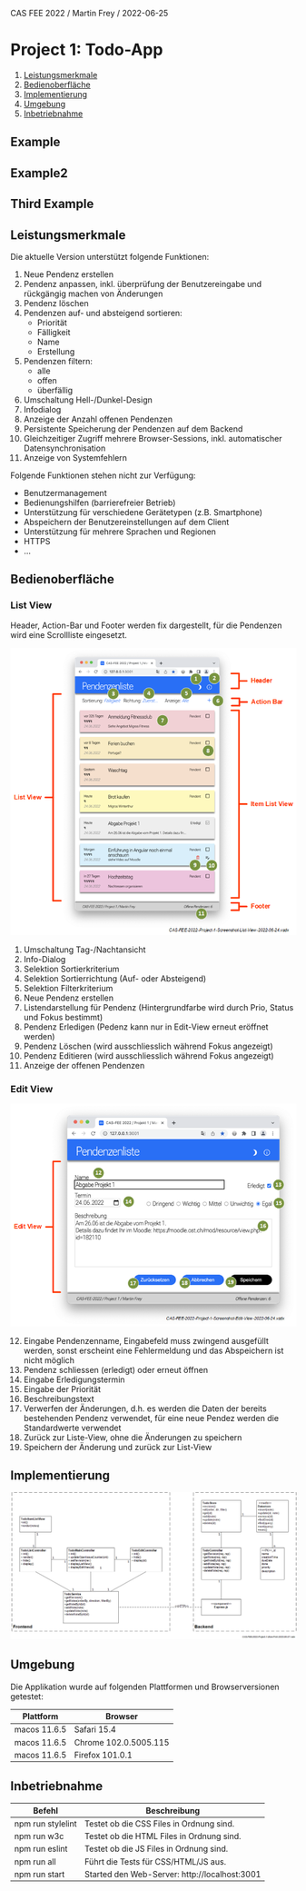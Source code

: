 CAS FEE 2022 / Martin Frey / 2022-06-25

# Project 1: Todo-App

1. [Leistungsmerkmale](#Leistungsmerkmale)
2. [Bedienoberfläche](#Bedienoberfläche)
3. [Implementierung](#Implementierung)
4. [Umgebung](#Umgebung)
5. [Inbetriebnahme](#Inbetriebnahme)

## Example
## Example2
## Third Example

## Leistungsmerkmale

Die aktuelle Version unterstützt folgende Funktionen:
1) Neue Pendenz erstellen
2) Pendenz anpassen, inkl. überprüfung der Benutzereingabe und rückgängig machen von Änderungen
3) Pendenz löschen
4) Pendenzen auf- und absteigend sortieren:
   - Priorität
   - Fälligkeit
   - Name
   - Erstellung
5) Pendenzen filtern:
   - alle
   - offen
   - überfällig
6) Umschaltung Hell-/Dunkel-Design
7) Infodialog
8) Anzeige der Anzahl offenen Pendenzen
9) Persistente Speicherung der Pendenzen auf dem Backend
10) Gleichzeitiger Zugriff mehrere Browser-Sessions, inkl. automatischer Datensynchronisation
11) Anzeige von Systemfehlern

Folgende Funktionen stehen nicht zur Verfügung:
- Benutzermanagement
- Bedienungshilfen (barrierefreier Betrieb)
- Unterstützung für verschiedene Gerätetypen (z.B. Smartphone)
- Abspeichern der Benutzereinstellungen auf dem Client
- Unterstützung für mehrere Sprachen und Regionen
- HTTPS
- ...

## Bedienoberfläche

### List View

Header, Action-Bar und Footer werden fix dargestellt, für die Pendenzen wird eine Scrollliste eingesetzt.


![Screenshot List-View](./doc/CAS-FEE-2022-Project-1-Screenshot-List-View-2022-06-24.png)

1) Umschaltung Tag-/Nachtansicht
2) Info-Dialog
3) Selektion Sortierkriterium
4) Selektion Sortierrichtung (Auf- oder Absteigend)
5) Selektion Filterkriterium
6) Neue Pendenz erstellen
7) Listendarstellung für Pendenz (Hintergrundfarbe wird durch Prio, Status und Fokus bestimmt)
8) Pendenz Erledigen (Pedenz kann nur in Edit-View erneut eröffnet werden)
9) Pendenz Löschen (wird ausschliesslich während Fokus angezeigt)
10) Pendenz Editieren (wird ausschliesslich während Fokus angezeigt)
11) Anzeige der offenen Pendenzen

### Edit View

![Screenshot Edit-View](./doc/CAS-FEE-2022-Project-1-Screenshot-Edit-View-2022-06-24.png)

12) Eingabe Pendenzenname, 
    Eingabefeld muss zwingend ausgefüllt werden, 
    sonst erscheint eine Fehlermeldung und das Abspeichern ist nicht möglich
13) Pendenz schliessen (erledigt) oder erneut öffnen
14) Eingabe Erledigungstermin
15) Eingabe der Priorität
16) Beschreibungstext
17) Verwerfen der Änderungen, d.h. es werden die Daten der bereits bestehenden Pendenz verwendet,
    für eine neue Pendez werden die Standardwerte verwendet
18) Zurück zur Liste-View, ohne die Änderungen zu speichern
19) Speichern der Änderung und zurück zur List-View

## Implementierung

![UMD Diagram Frontend / Backend](./doc/CAS-FEE-2022-Project-1-Blue-Print-2022-06-07.png)

## Umgebung 

Die Applikation wurde auf folgenden Plattformen und Browserversionen getestet:

| Plattform    | Browser               |
|--------------|-----------------------|
| macos 11.6.5 | Safari 15.4           |
| macos 11.6.5 | Chrome 102.0.5005.115 |
| macos 11.6.5 | Firefox  101.0.1      |

## Inbetriebnahme

| Befehl            | Beschreibung                                  |
|-------------------|-----------------------------------------------|
| npm run stylelint | Testet ob die CSS Files in Ordnung sind.      |
| npm run w3c       | Testet ob die HTML Files in Ordnung sind.     |
| npm run eslint    | Testet ob die JS Files in Ordnung sind.       |
| npm run all       | Führt die Tests für CSS/HTML/JS aus.          |
| npm run start     | Started den Web-Server: http://localhost:3001 |
